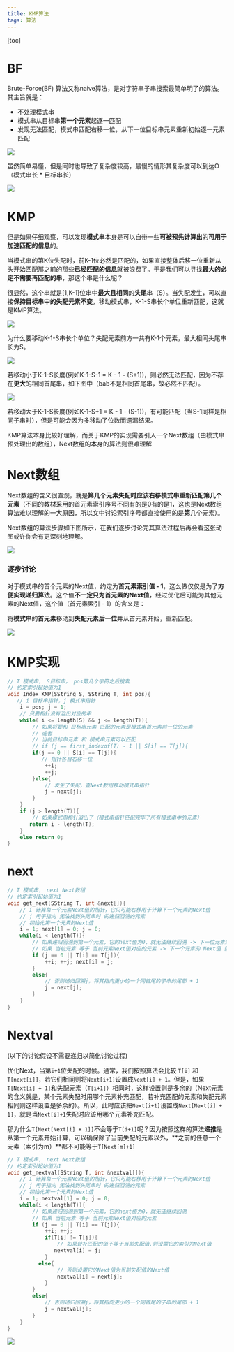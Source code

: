 ```yaml
---
title: KMP算法
tags: 算法
---
```


[toc]

# BF

Brute-Force(BF) 算法又称naive算法，是对字符串子串搜索最简单明了的算法。其主旨就是：

- 不处理模式串
- 模式串从目标串**第一个元素**起逐一匹配
- 发现无法匹配，模式串匹配右移一位，从下一位目标串元素重新初始逐一元素匹配

![](/img/BF.gif)

虽然简单易懂，但是同时也导致了复杂度较高，最慢的情形其复杂度可以到达O（模式串长 * 目标串长）

![](/img/BF_LOW.webp)

# **KMP**

但是如果仔细观察，可以发现**模式串**本身是可以自带一些**可被预先计算出**的**可用于加速匹配的信息**的。

当模式串的第K位失配时，前K-1位必然是匹配的，如果直接整体后移一位重新从头开始匹配那之前的那些**已经匹配的信息**就被浪费了。于是我们可以寻找**最大的必定不需要再匹配的串**，那这个串是什么呢？

很显然，这个串就是[1,K-1]位串中**最大且相同**的**头尾**串（S）。当失配发生，可以直接**保持目标串中的失配元素不变**，移动模式串，K-1-S串长个单位重新匹配，这就是KMP算法。

![](/img/KMP.gif)

为什么要移动K-1-S串长个单位？失配元素前方一共有K-1个元素，最大相同头尾串长为S。

![](/img/KMP2.png)

若移动小于K-1-S长度(例如K-1-S-1 = K - 1 - (S+1))，则必然无法匹配，因为不存在**更大**的相同首尾串，如下图中（bab不是相同首尾串，故必然不匹配）。

![](/img/KMP3.png)

若移动大于K-1-S长度(例如K-1-S+1 = K - 1 - (S-1))，有可能匹配（当S-1同样是相同子串时），但是可能会因为多移动了位数而遗漏结果。

KMP算法本身比较好理解，而关于KMP的实现需要引入一个Next数组（由模式串预处理出的数组），Next数组的本身的算法则很难理解

# **Next数组**

Next数组的含义很直观，就是**第几个元素失配时应该右移模式串重新匹配第几个元素**（不同的教材采用的首元素索引序号不同有的是0有的是1，这也是Next数组算法难以理解的一大原因，所以文中讨论索引序号都直接使用的是**第**几个元素）。

Next数组的算法步骤如下图所示，在我们逐步讨论完其算法过程后再会看这张动图或许你会有更深刻地理解。

![](/img/next.webp)

### **逐步讨论**

对于模式串的首个元素的Next值，约定为**首元素索引值 - 1**，这么做仅仅是为了**方便实现递归算法**。这个值**不一定只为首元素的Next值**，经过优化后可能为其他元素的Next值，这个值（首元素索引 - 1）的含义是：

将**模式串**的**首元素**移动到**失配元素后一位**并从首元素开始，重新匹配。

![](/img/next2.webp)

# KMP实现

```c
// T 模式串， S目标串， pos第几个字符之后搜索
// 约定索引起始值为1
void Index_KMP(SString S, SString T, int pos){
   // i 目标串指针，j 模式串指针
    i = pos; j = 1;
    // 只要指针没有溢出对应的串
    while( i <= length(S) && j <= length(T)){
        // 如果将要和 目标串元素 匹配的元素是模式串首元素前一位的元素
        // 或者
        // 当前目标串元素 和 模式串元素可以匹配
        // if (j == first_indexof(T) - 1 || S[i] == T[j]){
        if(j == 0 || S[i] == T[j]){
           // 指针各自右移一位
            ++i;
            ++j;
        }else{
            // 发生了失配，查Next数组移动模式串指针
            j = next[j];
        }
    }
    if (j > length(T)){
        // 如果模式串指针溢出了（模式串指针匹配完毕了所有模式串中的元素）
       return i - length(T);
    }
    else return 0;
}
```

# next

```c
// T 模式串， next Next数组
// 约定索引起始值为1
void get_next(SString T, int &next[]){
    // i 计算每一个元素Next值的指针，它只可能右移用于计算下一个元素的Next值
    // j 用于指向 无法找到头尾串时 的递归回溯的元素 
    // 初始化第一个元素的Next值
    i = 1; next[1] = 0; j = 0;
    while(i < length(T)){
        // 如果递归回溯到第一个元素，它的next值为0，就无法继续回溯 -> 下一位元素的 Next值 就会等于 第一个元素的索引（1 即 0 + 1）
        // 如果 当前元素 等于 当前元素Next值对应的元素 -> 下一个元素的 Next值 就会等于 当前元素的Next值 + 1
        if (j == 0 || T[i] == T[j]){
            ++i; ++j; next[i] = j;
        }
        else{
            // 否则递归回溯j，将其指向更小的一个同首尾的子串的尾部 + 1
            j = next[j];
        }
    }
}
```

# **Nextval**

(以下的讨论假设不需要递归以简化讨论过程)

优化Next，当第`i+1`位失配的时候。通常，我们按照算法会比较 `T[i]` 和 `T[next[i]]`，若它们相同则将`Next[i+1]`设置成`Next[i] + 1`。但是，如果 `T[Next[i] + 1]`和失配元素（`T[i+1]`）相同时，这样设置则是多余的（Next元素的含义就是，某个元素失配时用哪个元素补充匹配，若补充匹配的元素和失配元素相同则这样设置是多余的）。所以，此时应该把`Next[i+1]`设置成`Next[Next[i] + 1]`，就是当`Next[i]+1`失配时应该用哪个元素补充匹配。

那为什么`T[Next[Next[i] + 1]]`不会等于`T[i+1]`呢？因为按照这样的算法**递推**是从第一个元素开始计算，可以确保除了当前失配的元素以外，**之前的任意一个元素（索引为m）**都不可能等于`T[Next[m]+1]`

```c
// T 模式串， next Next数组
// 约定索引起始值为1
void get_nextval(SString T, int &nextval[]){
    // i 计算每一个元素Next值的指针，它只可能右移用于计算下一个元素的Next值
    // j 用于指向 无法找到头尾串时 的递归回溯的元素 
    // 初始化第一个元素的Next值
    i = 1; nextval[1] = 0; j = 0;
    while(i < length(T)){
        // 如果递归回溯到第一个元素，它的next值为0，就无法继续回溯 
        // 如果 当前元素 等于 当前元素Next值对应的元素 
        if (j == 0 || T[i] == T[j]){
            ++i; ++j; 
            if(T[i] != T[j]){
                // 如果替补匹配的值不等于当前失配值,则设置它的索引为Next值
               nextval[i] = j;
            }
          else{
                // 否则设置它的Next值为当前失配值的Next值
                nextval[i] = next[j];
            }
        }
        else{
            // 否则递归回溯j，将其指向更小的一个同首尾的子串的尾部 + 1
            j = nextval[j];
        }
    }
}
```

![](/img/next3.webp)